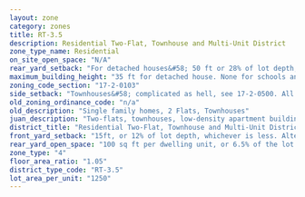 ```yaml
---
layout: zone
category: zones
title: RT-3.5
description: Residential Two-Flat, Townhouse and Multi-Unit District
zone_type_name: Residential
on_site_open_space: "N/A"
rear_yard_setback: "For detached houses&#58; 50 ft or 28% of lot depth, whichever is less. For buildings with under 20 dwelling units, of which at least 33% are &quot;accessible&quot;&#58; 50 ft or 24% of lot depth, whichever is less."
maximum_building_height: "35 ft for detached house. None for schools and churches."
zoning_code_section: "17-2-0103"
side_setback: "Townhouses&#58; complicated as hell, see 17-2-0500. All other buildings&#58; Combined width of side setbacks must equal 20% of lot width, and neither setback can be less than 2 feet or 8% of lot width (whichever is greater.) But no setback is required to be wider than 5 feet."
old_zoning_ordinance_code: "n/a"
old_description: "Single family homes, 2 Flats, Townhouses"
juan_description: "Two-flats, townhouses, low-density apartment buildings, single family homes."
district_title: "Residential Two-Flat, Townhouse and Multi-Unit District"
front_yard_setback: "15ft, or 12% of lot depth, whichever is less. Alternatively, setback can be the average front yard depth of nearest 2 lots."
rear_yard_open_space: "100 sq ft per dwelling unit, or 6.5% of the lot area, which ever is greater."
zone_type: "4"
floor_area_ratio: "1.05"
district_type_code: "RT-3.5"
lot_area_per_unit: "1250"
---
```

